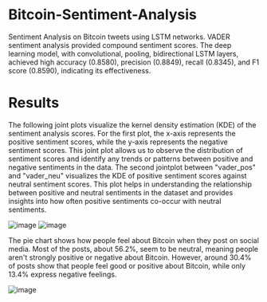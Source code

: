 # Bitcoin-Sentiment-Analysis
Sentiment Analysis on Bitcoin tweets using LSTM networks. VADER sentiment analysis provided compound sentiment scores. The deep learning model, with convolutional, pooling, bidirectional LSTM layers, achieved high accuracy (0.8580), precision (0.8849), recall (0.8345), and F1 score (0.8590), indicating its effectiveness.

# Results
The following joint plots visualize the kernel density estimation (KDE) of the sentiment analysis scores. For the first plot, the x-axis represents the positive sentiment scores, while the y-axis represents the negative sentiment scores. This joint plot allows us to observe the distribution of sentiment scores and identify any trends or patterns between positive and negative sentiments in the data. The second jointplot between "vader_pos" and "vader_neu" visualizes the KDE of positive sentiment scores against neutral sentiment scores. This plot helps in understanding the relationship between positive and neutral sentiments in the dataset and provides insights into how often positive sentiments co-occur with neutral sentiments.


![image](https://github.com/lakshmi-n-i/Bitcoin-Sentiment-Analysis/assets/96920159/3e438dfe-070c-4409-abe7-e95bd9a71551)     ![image](https://github.com/lakshmi-n-i/Bitcoin-Sentiment-Analysis/assets/96920159/4b5e05a2-fffe-41ca-884c-c7fd23f32dc3)





The pie chart shows how people feel about Bitcoin when they post on social media. Most of the posts, about 56.2%, seem to be neutral, meaning people aren't strongly positive or negative about Bitcoin. However, around 30.4% of posts show that people feel good or positive about Bitcoin, while only 13.4% express negative feelings. 


![image](https://github.com/lakshmi-n-i/Bitcoin-Sentiment-Analysis/assets/96920159/cd3020ea-7c51-4d4f-a057-3b8e28401c76)

